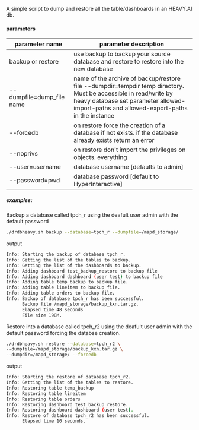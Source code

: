 A simple script to dump and restore all the table/dashboards in an HEAVY.AI db.

#### parameters

|  parameter name |parameter description|
| ------------ | ------------ |
|  backup or restore | use backup to backup your source database and restore to restore into the new database   |
|  --dumpfile=dump_file name | name of the archive of backup/restore file --dumpdir=tempdir temp directory. Must be accessible in read/write by heavy database set parameter allowed-import-paths and allowed-export-paths in the instance   |
|--forcedb | on restore force the creation of a database if not exists. if the database already exists return an error |
|  --noprivs| on restore don't import the privileges on objects. everything|
| --user=username|database username [defaults to admin]  |
|--password=pwd |database password [default to HyperInteractive] |

##### examples:

Backup a database called tpch_r using the deafult user admin with the default password

```bash
./drdbheavy.sh backup --database=tpch_r --dumpfile=/mapd_storage/
```

output

```bash
Info: Starting the backup of database tpch_r.
Info: Getting the list of the tables to backup.
Info: Getting the list of the dashboards to backup.
Info: Adding dashboard test_backup_restore to backup file
Info: Adding dashboard dashboard (user test) to backup file
Info: Adding table temp_backup to backup file.
Info: Adding table lineitem to backup file.
Info: Adding table orders to backup file.
Info: Backup of database tpch_r has been successful.
      Backup file /mapd_storage/backup_kxn.tar.gz.
      Elapsed time 48 seconds
      File size 198M.
```

Restore into a database called tpch_r2 using the deafult user admin with the default password forcing the databse creation.

```bash
./drdbheavy.sh restore --database=tpch_r2 \
--dumpfile=/mapd_storage/backup_kxn.tar.gz \
--dumpdir=/mapd_storage/ --forcedb
```

output

```bash
Info: Starting the restore of database tpch_r2.
Info: Getting the list of the tables to restore.
Info: Restoring table temp_backup
Info: Restoring table lineitem
Info: Restoring table orders
Info: Restoring dashboard test_backup_restore.
Info: Restoring dashboard dashboard (user test).
Info: Restore of database tpch_r2 has been successful.
      Elapsed time 10 seconds.
```
